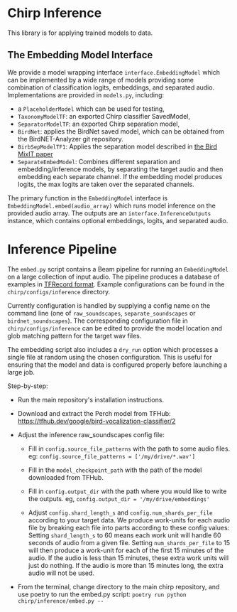 # Chirp Inference

This library is for applying trained models to data.

## The Embedding Model Interface

We provide a model wrapping interface `interface.EmbeddingModel` which can be
implemented by a wide range of models providing some combination of
classification logits, embeddings, and separated audio. Implementations are
provided in `models.py`, including:
* a `PlaceholderModel` which can be used for testing,
* `TaxonomyModelTF`: an exported Chirp classifier SavedModel,
* `SeparatorModelTF`: an exported Chirp separation model,
* `BirdNet`: applies the BirdNet saved model, which can be obtained from the
  BirdNET-Analyzer git repository.
* `BirbSepModelTF1`: Applies the separation model described in [the Bird MixIT
  paper](https://arxiv.org/abs/2110.03209)
* `SeparateEmbedModel`: Combines different separation and embedding/inference
  models, by separating the target audio and then embedding each separate
  channel. If the embedding model produces logits, the max logits are taken
  over the separated channels.

The primary function in the `EmbeddingModel` interface is
`EmbeddingModel.embed(audio_array)` which runs model inference on the provided
audio array. The outputs are an `interface.InferenceOutputs` instance, which
contains optional embeddings, logits, and separated audio.

# Inference Pipeline

The `embed.py` script contains a Beam pipeline for running an `EmbeddingModel`
on a large collection of input audio. The pipeline produces a database of examples
in [TFRecord format](https://www.tensorflow.org/tutorials/load_data/tfrecord).
Example configurations can be found in the `chirp/configs/inference` directory.

Currently configuration is handled by supplying a config name on the command
line (one of `raw_soundscapes`, `separate_soundscapes` or
`birdnet_soundscapes`). The corresponding configuration file in
`chirp/configs/inference` can be edited to provide the model location and
glob matching pattern for the target wav files.

The embedding script also includes a `dry_run` option which processes a single
file at random using the chosen configuration. This is useful for ensuring that
the model and data is configured properly before launching a large job.

Step-by-step:

* Run the main repository's installation instructions.

* Download and extract the Perch model from TFHub:
  https://tfhub.dev/google/bird-vocalization-classifier/2

* Adjust the inference raw_soundscapes config file:

    * Fill in `config.source_file_patterns` with the path to some audio
      files. eg: `config.source_file_patterns = ['/my/drive/*.wav']`

    * Fill in the `model_checkpoint_path` with the path of the model
      downloaded from TFHub.

    * Fill in `config.output_dir` with the path where you would like to
      write the outputs. eg, `config.output_dir = '/my/drive/embeddings'`

    * Adjust `config.shard_length_s` and `config.num_shards_per_file` according
      to your target data. We produce work-units for each audio file by breaking
      each file into parts according to these config values: Setting
      `shard_length_s` to 60 means each work unit will handle 60 seconds of
      audio from a given file. Setting `num_shards_per_file` to 15 will then
      produce a work-unit for each of the first 15 minutes of the audio.
      If the audio is less than 15 minutes, these extra work units will just do
      nothing. If the audio is more than 15 minutes long, the extra audio
      will not be used.

* From the terminal, change directory to the main chirp repository, and use
  poetry to run the embed.py script:
  ```poetry run python chirp/inference/embed.py --```
